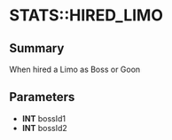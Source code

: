 # STATS::HIRED_LIMO

## Summary
When hired a Limo as Boss or Goon

## Parameters
* **INT** bossId1
* **INT** bossId2
